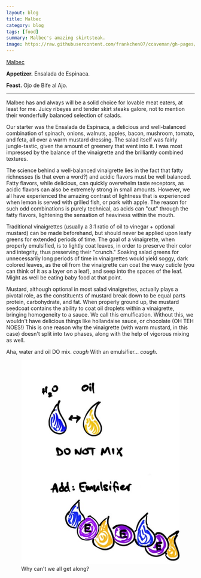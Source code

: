 ```yaml
---
layout: blog
title: Malbec
category: blog
tags: [food]  
summary: Malbec's amazing skirtsteak.
image: https://raw.githubusercontent.com/frankchen07/ccaveman/gh-pages/images/blog/031512_emulsifier_courtesy_fc.jpg
---
```


[Malbec](http://www.yelp.com/biz/malbec-pasadena)

**Appetizer.** Ensalada de Espinaca.

**Feast.** Ojo de Bife al Ajo.

---

Malbec has and always will be a solid choice for lovable meat eaters, at least for me. Juicy ribeyes and tender skirt steaks galore, not to mention their wonderfully balanced selection of salads.

Our starter was the Ensalada de Espinaca, a delicious and well-balanced combination of spinach, onions, walnuts, apples, bacon, mushroom, tomato, and feta, all over a warm mustard dressing. The salad itself was fairly jungle-tastic, given the amount of greenery that went into it. I was most impressed by the balance of the vinaigrette and the brilliantly combined textures.

The science behind a well-balanced vinaigrette lies in the fact that fatty richnesses (is that even a word?) and acidic flavors must be well balanced. Fatty flavors, while delicious, can quickly overwhelm taste receptors, as acidic flavors can also be extremely strong in small amounts. However, we all have experienced the amazing contrast of lightness that is experienced when lemon is served with grilled fish, or pork with apple. The reason for such odd combinations is purely technical, as acids can "cut" through the fatty flavors, lightening the sensation of heaviness within the mouth.

Traditional vinaigrettes (usually a 3:1 ratio of oil to vinegar + optional mustard) can be made beforehand, but should never be applied upon leafy greens for extended periods of time. The goal of a vinaigrette, when properly emulsified, is to lightly coat leaves, in order to preserve their color and integrity, thus preserving their "crunch." Soaking salad greens for unnecessarily long periods of time in vinaigrettes would yield soggy, dark colored leaves, as the oil from the vinaigrette can coat the waxy cuticle (you can think of it as a layer on a leaf), and seep into the spaces of the leaf. Might as well be eating baby food at that point.

Mustard, although optional in most salad vinaigrettes, actually plays a pivotal role, as the constituents of mustard break down to be equal parts protein, carbohydrate, and fat. When properly ground up, the mustard seedcoat contains the ability to coat oil droplets within a vinaigrette, bringing homogeneity to a sauce. We call this emulfication. Without this, we wouldn't have delicious things like hollandaise sauce, or chocolate (OH TEH NOES!) This is one reason why the vinaigrette (with warm mustard, in this case) doesn't split into two phases, along with the help of vigorous mixing as well.

Aha, water and oil DO mix. *cough* With an emulsifier... *cough*.

<figure>
    <img src="https://raw.githubusercontent.com/frankchen07/ccaveman/gh-pages/images/blog/031512_emulsifier_courtesy_fc.jpg"></img>
    <figcaption>Why can't we all get along?</figcaption>
</figure>
